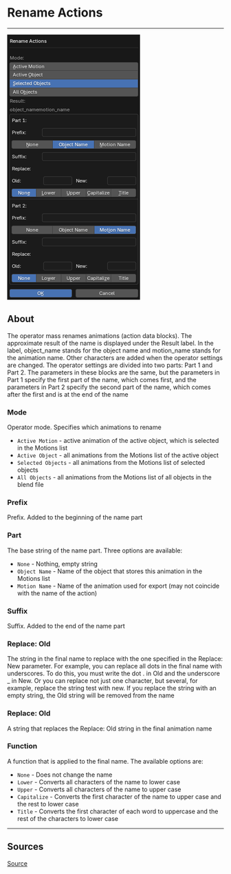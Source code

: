 # Rename Actions

___

![alt text](images/operator-rename-actions.png)

## About

The operator mass renames animations (action data blocks). The approximate result of the name is displayed under the Result label. In the label, object_name stands for the object name and motion_name stands for the animation name. Other characters are added when the operator settings are changed. The operator settings are divided into two parts: Part 1 and Part 2. The parameters in these blocks are the same, but the parameters in Part 1 specify the first part of the name, which comes first, and the parameters in Part 2 specify the second part of the name, which comes after the first and is at the end of the name

### Mode

Operator mode. Specifies which animations to rename

- `Active Motion` - active animation of the active object, which is selected in the Motions list
- `Active Object` - all animations from the Motions list of the active object
- `Selected Objects` - all animations from the Motions list of selected objects
- `All Objects` - all animations from the Motions list of all objects in the blend file

### Prefix

Prefix. Added to the beginning of the name part

### Part

The base string of the name part. Three options are available:

- `None` - Nothing, empty string
- `Object Name` - Name of the object that stores this animation in the Motions list
- `Motion Name` - Name of the animation used for export (may not coincide with the name of the action)

### Suffix

Suffix. Added to the end of the name part

### Replace: Old

The string in the final name to replace with the one specified in the Replace: New parameter. For example, you can replace all dots in the final name with underscores. To do this, you must write the dot . in Old and the underscore _ in New. Or you can replace not just one character, but several, for example, replace the string test with new. If you replace the string with an empty string, the Old string will be removed from the name

### Replace: Old

A string that replaces the Replace: Old string in the final animation name

### Function

A function that is applied to the final name. The available options are:

- `None` - Does not change the name
- `Lower` - Converts all characters of the name to lower case
- `Upper` - Converts all characters of the name to upper case
- `Capitalize` - Converts the first character of the name to upper case and the rest to lower case
- `Title` - Converts the first character of each word to uppercase and the rest of the characters to lower case

___

## Sources

[Source](https://github.com/PavelBlend/blender-xray/wiki/Panel-Batch-Tools#rename-actions)
